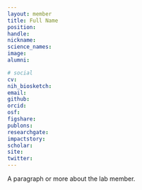 ```yaml
---
layout: member
title: Full Name
position:
handle:
nickname:
science_names:
image:
alumni:

# social
cv:
nih_biosketch:
email:
github:
orcid:
osf:
figshare:
publons:
researchgate:
impactstory:
scholar:
site:
twitter:
---
```

A paragraph or more about the lab member.
